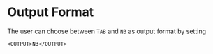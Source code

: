 # Output Format
The user can choose between `TAB` and `N3` as output format by setting

    <OUTPUT>N3</OUTPUT>
